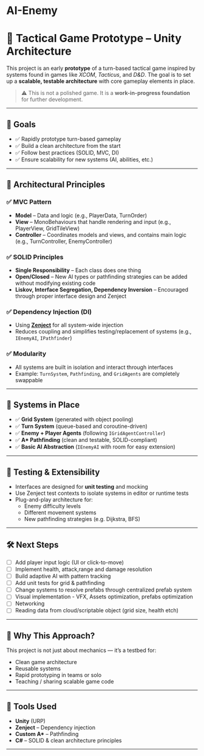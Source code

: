 # AI-Enemy

# 🧪 Tactical Game Prototype – Unity Architecture

This project is an early **prototype** of a turn-based tactical game inspired by systems found in games like *XCOM*, *Tacticus*, and *D&D*. The goal is to set up a **scalable, testable architecture** with core gameplay elements in place.

> ⚠️ This is not a polished game. It is a **work-in-progress foundation** for further development.

---

## 🎯 Goals

- ✅ Rapidly prototype turn-based gameplay
- ✅ Build a clean architecture from the start
- ✅ Follow best practices (SOLID, MVC, DI)
- ✅ Ensure scalability for new systems (AI, abilities, etc.)

---

## 🧱 Architectural Principles

### ✅ **MVC Pattern**
- **Model** – Data and logic (e.g., PlayerData, TurnOrder)
- **View** – MonoBehaviours that handle rendering and input (e.g., PlayerView, GridTileView)
- **Controller** – Coordinates models and views, and contains main logic (e.g., TurnController, EnemyController)

### ✅ **SOLID Principles**
- **Single Responsibility** – Each class does one thing 
- **Open/Closed** – New AI types or pathfinding strategies can be added without modifying existing code
- **Liskov, Interface Segregation, Dependency Inversion** – Encouraged through proper interface design and Zenject

### ✅ **Dependency Injection (DI)**
- Using [**Zenject**](https://github.com/modesttree/Zenject) for all system-wide injection
- Reduces coupling and simplifies testing/replacement of systems (e.g., `IEnemyAI`, `IPathfinder`)

### ✅ **Modularity**
- All systems are built in isolation and interact through interfaces
- Example: `TurnSystem`, `Pathfinding`, and `GridAgents` are completely swappable

---

## 🔁 Systems in Place

- ✅ **Grid System** (generated with object pooling)
- ✅ **Turn System** (queue-based and coroutine-driven)
- ✅ **Enemy + Player Agents** (following `IGridAgentController`)
- ✅ **A\* Pathfinding** (clean and testable, SOLID-compliant)
- ✅ **Basic AI Abstraction** (`IEnemyAI` with room for easy extension)

---

## 🧪 Testing & Extensibility

- Interfaces are designed for **unit testing** and mocking
- Use Zenject test contexts to isolate systems in editor or runtime tests
- Plug-and-play architecture for:
    - Enemy difficulty levels
    - Different movement systems
    - New pathfinding strategies (e.g. Dijkstra, BFS)

---

## 🛠️ Next Steps

- [ ] Add player input logic (UI or click-to-move)
- [ ] Implement health, attack,range and damage resolution
- [ ] Build adaptive AI with pattern tracking
- [ ] Add unit tests for grid & pathfinding
- [ ] Change systems to resolve prefabs through centralized prefab system
- [ ] Visual implementation - VFX, Assets optimization, prefabs optimization
- [ ] Networking
- [ ] Reading data from cloud/scriptable object (grid size, health etch)

---

## 🧠 Why This Approach?
This project is not just about mechanics — it’s a testbed for:

- Clean game architecture
- Reusable systems
- Rapid prototyping in teams or solo
- Teaching / sharing scalable game code

---

## 🧃 Tools Used

- **Unity** (URP)
- **Zenject** – Dependency injection
- **Custom A\*** – Pathfinding
- **C#** – SOLID & clean architecture principles

---

